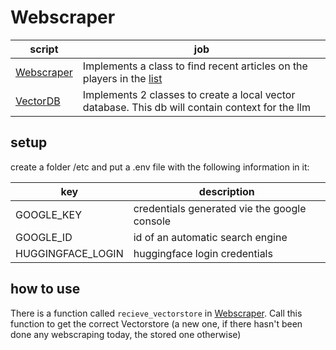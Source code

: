 # Webscraper

|script|job|
|-|-|
|[Webscraper](webscraper.py)|Implements a class to find recent articles on the players in the [list](player_list.txt)|
|[VectorDB](vector_db.py)|Implements 2 classes to create a local vector database. This db will contain context for the llm|

## setup

create a folder /etc and put a .env file with the following information in it:

|key|description|
|-|-|
|GOOGLE_KEY|credentials generated vie the google console|
|GOOGLE_ID|id of an automatic search engine|
|HUGGINGFACE_LOGIN|huggingface login credentials|

## how to use

There is a function called ```recieve_vectorstore``` in [Webscraper](webscraper.py). Call this function to get the correct Vectorstore (a new one, if there hasn't been done any webscraping today, the stored one otherwise)
